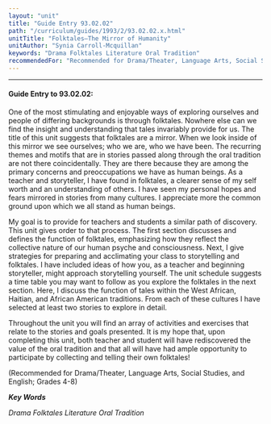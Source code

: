 ```yaml
---
layout: "unit"
title: "Guide Entry 93.02.02"
path: "/curriculum/guides/1993/2/93.02.02.x.html"
unitTitle: "Folktales—The Mirror of Humanity"
unitAuthor: "Synia Carroll-Mcquillan"
keywords: "Drama Folktales Literature Oral Tradition"
recommendedFor: "Recommended for Drama/Theater, Language Arts, Social Studies, and English; Grades 4-8"
---
```

<body>
<hr/>
 <h4>
  Guide Entry to 93.02.02:
 </h4>
 One of the most stimulating and enjoyable ways of exploring ourselves and people of differing backgrounds is through folktales. Nowhere else can we find the insight and understanding that tales invariably provide for us. The title of this unit suggests that folktales are a mirror. When we look inside of this mirror we see ourselves; who we are, who we have been. The recurring themes and motifs that are in stories passed along through the oral tradition are not there coincidentally. They are there because they are among the primary concerns and preoccupations we have as human beings. As a teacher and storyteller, I have found in folktales, a clearer sense of my self worth and an understanding of others. I have seen my personal hopes and fears mirrored in stories from many cultures. I appreciate more the common ground upon which we all stand as human beings.
 <p>
  My goal is to provide for teachers and students a similar path of discovery. This unit gives order to that process. The first section discusses and defines the function of folktales, emphasizing how they reflect the collective nature of our human psyche and consciousness. Next, I give strategies for preparing and acclimating your class to storytelling and folktales. I have included ideas of how you, as a teacher and beginning storyteller, might approach storytelling yourself. The unit schedule suggests a time table you may want to follow as you explore the folktales in the next section. Here, I discuss the function of tales within the West African, Haitian, and African American traditions. From each of these cultures I have selected at least two stories to explore in detail.
 </p>
 <p>
  Throughout the unit you will find an array of activities and exercises that relate to the stories and goals presented. It is my hope that, upon completing this unit, both teacher and student will have rediscovered the value of the oral tradition and that all will have had ample opportunity to participate by collecting and telling their own folktales!
 </p>
 <p>
  (Recommended for Drama/Theater, Language Arts, Social Studies, and English; Grades 4-8)
 </p>
<p>
  <b>
   <i>
    Key Words
   </i>
  </b>
  <br/>
 </p>
 <p>
  <i>
   Drama Folktales Literature Oral Tradition
  </i>
 </p>

</body>